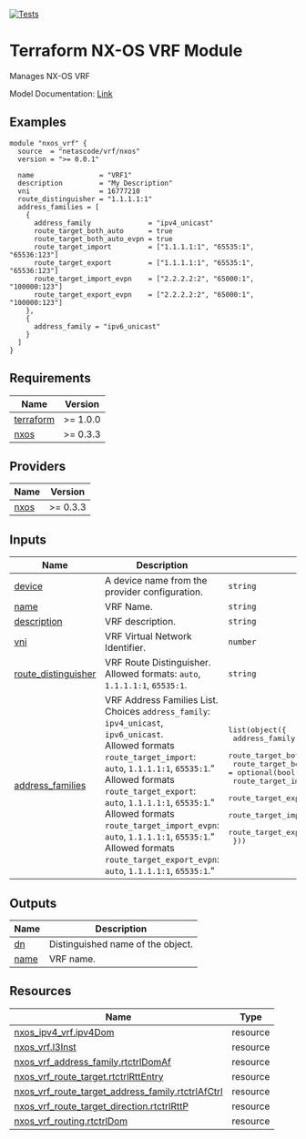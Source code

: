 <!-- BEGIN_TF_DOCS -->
[![Tests](https://github.com/netascode/terraform-nxos-vrf/actions/workflows/test.yml/badge.svg)](https://github.com/netascode/terraform-nxos-vrf/actions/workflows/test.yml)

# Terraform NX-OS VRF Module

Manages NX-OS VRF

Model Documentation: [Link](https://developer.cisco.com/docs/cisco-nexus-3000-and-9000-series-nx-api-rest-sdk-user-guide-and-api-reference-release-9-3x/#!configuring-vrfs)

## Examples

```hcl
module "nxos_vrf" {
  source  = "netascode/vrf/nxos"
  version = ">= 0.0.1"

  name                = "VRF1"
  description         = "My Description"
  vni                 = 16777210
  route_distinguisher = "1.1.1.1:1"
  address_families = [
    {
      address_family              = "ipv4_unicast"
      route_target_both_auto      = true
      route_target_both_auto_evpn = true
      route_target_import         = ["1.1.1.1:1", "65535:1", "65536:123"]
      route_target_export         = ["1.1.1.1:1", "65535:1", "65536:123"]
      route_target_import_evpn    = ["2.2.2.2:2", "65000:1", "100000:123"]
      route_target_export_evpn    = ["2.2.2.2:2", "65000:1", "100000:123"]
    },
    {
      address_family = "ipv6_unicast"
    }
  ]
}
```

## Requirements

| Name | Version |
|------|---------|
| <a name="requirement_terraform"></a> [terraform](#requirement\_terraform) | >= 1.0.0 |
| <a name="requirement_nxos"></a> [nxos](#requirement\_nxos) | >= 0.3.3 |

## Providers

| Name | Version |
|------|---------|
| <a name="provider_nxos"></a> [nxos](#provider\_nxos) | >= 0.3.3 |

## Inputs

| Name | Description | Type | Default | Required |
|------|-------------|------|---------|:--------:|
| <a name="input_device"></a> [device](#input\_device) | A device name from the provider configuration. | `string` | `null` | no |
| <a name="input_name"></a> [name](#input\_name) | VRF Name. | `string` | n/a | yes |
| <a name="input_description"></a> [description](#input\_description) | VRF description. | `string` | `""` | no |
| <a name="input_vni"></a> [vni](#input\_vni) | VRF Virtual Network Identifier. | `number` | `null` | no |
| <a name="input_route_distinguisher"></a> [route\_distinguisher](#input\_route\_distinguisher) | VRF Route Distinguisher. Allowed formats: `auto`, `1.1.1.1:1`, `65535:1`. | `string` | `null` | no |
| <a name="input_address_families"></a> [address\_families](#input\_address\_families) | VRF Address Families List.<br>  Choices `address_family`: `ipv4_unicast`, `ipv6_unicast`.<br>  Allowed formats `route_target_import`: `auto`, `1.1.1.1:1`, `65535:1`."<br>  Allowed formats `route_target_export`: `auto`, `1.1.1.1:1`, `65535:1`."<br>  Allowed formats `route_target_import_evpn`: `auto`, `1.1.1.1:1`, `65535:1`."<br>  Allowed formats `route_target_export_evpn`: `auto`, `1.1.1.1:1`, `65535:1`." | <pre>list(object({<br>    address_family              = string<br>    route_target_both_auto      = optional(bool)<br>    route_target_both_auto_evpn = optional(bool)<br>    route_target_import         = optional(list(string))<br>    route_target_export         = optional(list(string))<br>    route_target_import_evpn    = optional(list(string))<br>    route_target_export_evpn    = optional(list(string))<br>  }))</pre> | `[]` | no |

## Outputs

| Name | Description |
|------|-------------|
| <a name="output_dn"></a> [dn](#output\_dn) | Distinguished name of the object. |
| <a name="output_name"></a> [name](#output\_name) | VRF name. |

## Resources

| Name | Type |
|------|------|
| [nxos_ipv4_vrf.ipv4Dom](https://registry.terraform.io/providers/netascode/nxos/latest/docs/resources/ipv4_vrf) | resource |
| [nxos_vrf.l3Inst](https://registry.terraform.io/providers/netascode/nxos/latest/docs/resources/vrf) | resource |
| [nxos_vrf_address_family.rtctrlDomAf](https://registry.terraform.io/providers/netascode/nxos/latest/docs/resources/vrf_address_family) | resource |
| [nxos_vrf_route_target.rtctrlRttEntry](https://registry.terraform.io/providers/netascode/nxos/latest/docs/resources/vrf_route_target) | resource |
| [nxos_vrf_route_target_address_family.rtctrlAfCtrl](https://registry.terraform.io/providers/netascode/nxos/latest/docs/resources/vrf_route_target_address_family) | resource |
| [nxos_vrf_route_target_direction.rtctrlRttP](https://registry.terraform.io/providers/netascode/nxos/latest/docs/resources/vrf_route_target_direction) | resource |
| [nxos_vrf_routing.rtctrlDom](https://registry.terraform.io/providers/netascode/nxos/latest/docs/resources/vrf_routing) | resource |
<!-- END_TF_DOCS -->